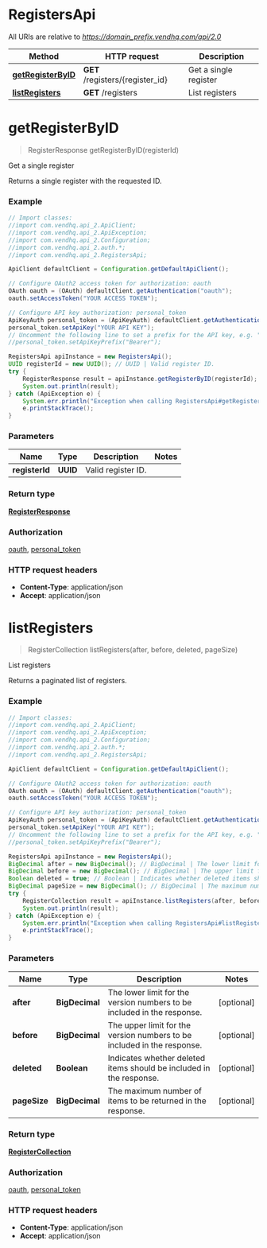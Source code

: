 # RegistersApi

All URIs are relative to *https://domain_prefix.vendhq.com/api/2.0*

Method | HTTP request | Description
------------- | ------------- | -------------
[**getRegisterByID**](RegistersApi.md#getRegisterByID) | **GET** /registers/{register_id} | Get a single register
[**listRegisters**](RegistersApi.md#listRegisters) | **GET** /registers | List registers


<a name="getRegisterByID"></a>
# **getRegisterByID**
> RegisterResponse getRegisterByID(registerId)

Get a single register

Returns a single register with the requested ID.

### Example
```java
// Import classes:
//import com.vendhq.api_2.ApiClient;
//import com.vendhq.api_2.ApiException;
//import com.vendhq.api_2.Configuration;
//import com.vendhq.api_2.auth.*;
//import com.vendhq.api_2.RegistersApi;

ApiClient defaultClient = Configuration.getDefaultApiClient();

// Configure OAuth2 access token for authorization: oauth
OAuth oauth = (OAuth) defaultClient.getAuthentication("oauth");
oauth.setAccessToken("YOUR ACCESS TOKEN");

// Configure API key authorization: personal_token
ApiKeyAuth personal_token = (ApiKeyAuth) defaultClient.getAuthentication("personal_token");
personal_token.setApiKey("YOUR API KEY");
// Uncomment the following line to set a prefix for the API key, e.g. "Bearer" (defaults to null)
//personal_token.setApiKeyPrefix("Bearer");

RegistersApi apiInstance = new RegistersApi();
UUID registerId = new UUID(); // UUID | Valid register ID.
try {
    RegisterResponse result = apiInstance.getRegisterByID(registerId);
    System.out.println(result);
} catch (ApiException e) {
    System.err.println("Exception when calling RegistersApi#getRegisterByID");
    e.printStackTrace();
}
```

### Parameters

Name | Type | Description  | Notes
------------- | ------------- | ------------- | -------------
 **registerId** | **UUID**| Valid register ID. |

### Return type

[**RegisterResponse**](RegisterResponse.md)

### Authorization

[oauth](../README.md#oauth), [personal_token](../README.md#personal_token)

### HTTP request headers

 - **Content-Type**: application/json
 - **Accept**: application/json

<a name="listRegisters"></a>
# **listRegisters**
> RegisterCollection listRegisters(after, before, deleted, pageSize)

List registers

Returns a paginated list of registers.

### Example
```java
// Import classes:
//import com.vendhq.api_2.ApiClient;
//import com.vendhq.api_2.ApiException;
//import com.vendhq.api_2.Configuration;
//import com.vendhq.api_2.auth.*;
//import com.vendhq.api_2.RegistersApi;

ApiClient defaultClient = Configuration.getDefaultApiClient();

// Configure OAuth2 access token for authorization: oauth
OAuth oauth = (OAuth) defaultClient.getAuthentication("oauth");
oauth.setAccessToken("YOUR ACCESS TOKEN");

// Configure API key authorization: personal_token
ApiKeyAuth personal_token = (ApiKeyAuth) defaultClient.getAuthentication("personal_token");
personal_token.setApiKey("YOUR API KEY");
// Uncomment the following line to set a prefix for the API key, e.g. "Bearer" (defaults to null)
//personal_token.setApiKeyPrefix("Bearer");

RegistersApi apiInstance = new RegistersApi();
BigDecimal after = new BigDecimal(); // BigDecimal | The lower limit for the version numbers to be included in the response.
BigDecimal before = new BigDecimal(); // BigDecimal | The upper limit for the version numbers to be included in the response.
Boolean deleted = true; // Boolean | Indicates whether deleted items should be included in the response.
BigDecimal pageSize = new BigDecimal(); // BigDecimal | The maximum number of items to be returned in the response.
try {
    RegisterCollection result = apiInstance.listRegisters(after, before, deleted, pageSize);
    System.out.println(result);
} catch (ApiException e) {
    System.err.println("Exception when calling RegistersApi#listRegisters");
    e.printStackTrace();
}
```

### Parameters

Name | Type | Description  | Notes
------------- | ------------- | ------------- | -------------
 **after** | **BigDecimal**| The lower limit for the version numbers to be included in the response. | [optional]
 **before** | **BigDecimal**| The upper limit for the version numbers to be included in the response. | [optional]
 **deleted** | **Boolean**| Indicates whether deleted items should be included in the response. | [optional]
 **pageSize** | **BigDecimal**| The maximum number of items to be returned in the response. | [optional]

### Return type

[**RegisterCollection**](RegisterCollection.md)

### Authorization

[oauth](../README.md#oauth), [personal_token](../README.md#personal_token)

### HTTP request headers

 - **Content-Type**: application/json
 - **Accept**: application/json
